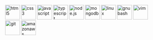 <p>
  <picture style="diplay: inline">
    <source media="(prefers-color-scheme: dark)" src="https://cdn.simpleicons.org/html5/white">
    <img alt="html5" title="html5" height="48" width="48" src="https://cdn.simpleicons.org/html5">
  </picture>

  <picture style="diplay: inline">
    <source media="(prefers-color-scheme: dark)" src="https://cdn.simpleicons.org/css3/white">
    <img alt="css3" title="css3" height="48" width="48" src="https://cdn.simpleicons.org/css3">
  </picture>

  <picture>
    <source media="(prefers-color-scheme: dark)" src="https://cdn.simpleicons.org/javascript/white">
    <img alt="javascript" title="javascript" height="48" width="48" src="https://cdn.simpleicons.org/javascript">
  </picture>

  <picture>
    <source media="(prefers-color-scheme: dark)" src="https://cdn.simpleicons.org/typescript/white">
    <img alt="typescript" title="typescript" height="48" width="48" src="https://cdn.simpleicons.org/typescript">
  </picture>

  <picture>
    <source media="(prefers-color-scheme: dark)" src="https://cdn.simpleicons.org/node.js/white">
    <img alt="node.js" title="node.js" height="48" width="48" src="https://cdn.simpleicons.org/node.js">
  </picture>

  <picture>
    <source media="(prefers-color-scheme: dark)" src="https://cdn.simpleicons.org/mongodb/white">
    <img alt="mongodb" title="mongodb" height="48" width="48" src="https://cdn.simpleicons.org/mongodb">
  </picture>

  <picture>
    <source media="(prefers-color-scheme: dark)" src="https://cdn.simpleicons.org/linux/white">
    <img alt="linux" title="linux" height="48" width="48" src="https://cdn.simpleicons.org/linux">
  </picture>

  <picture>
    <source media="(prefers-color-scheme: dark)" src="https://cdn.simpleicons.org/gnubash/white">
    <img alt="gnubash" title="gnubash" height="48" width="48" src="https://cdn.simpleicons.org/gnubash">
  </picture>

  <picture>
    <source media="(prefers-color-scheme: dark)" src="https://cdn.simpleicons.org/vim/white">
    <img alt="vim" title="vim" height="48" width="48" src="https://cdn.simpleicons.org/vim">
  </picture>

  <picture>
    <source media="(prefers-color-scheme: dark)" src="https://cdn.simpleicons.org/git/white">
    <img alt="git" title="git" height="48" width="48" src="https://cdn.simpleicons.org/git">
  </picture>

  <picture>
    <source media="(prefers-color-scheme: dark)" src="https://cdn.simpleicons.org/amazonaws/white">
    <img alt="amazonaws" title="amazonaws" height="48" width="48" src="https://cdn.simpleicons.org/amazonaws">
  </picture>
</p>
